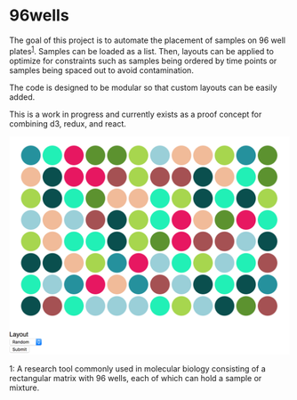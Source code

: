 # 96wells

The goal of this project is to automate the placement of samples on 96 well plates<sup>[1](#myfootnote1)</sup>. Samples can be loaded as a list. Then, layouts can be applied to optimize for constraints such as samples being ordered by time points or samples being spaced out to avoid contamination. 

The code is designed to be modular so that custom layouts can be easily added. 

This is a work in progress and currently exists as a proof concept for combining d3, redux, and react. 

![Screenshot](/example.png "Screenshot")

<a name="myfootnote1">1</a>: A research tool commonly used in molecular biology consisting of a rectangular matrix with 96 wells, each of which can hold a sample or mixture. 
